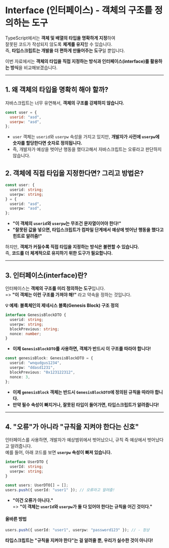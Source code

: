 # Interface (인터페이스) - 객체의 구조를 정의하는 도구

TypeScript에서는 **객체 및 배열의 타입을 명확하게 지정**하여  
잘못된 코드가 작성되지 않도록 **체계를 유지**할 수 있습니다.  
즉, **타입스크립트는 개발을 더 편하게 만들어주는 도구**일 뿐입니다.

이번 자료에서는 **객체의 타입을 직접 지정하는 방식과 인터페이스(interface)를 활용하는 방식**을 비교해보겠습니다.

---

## 1. 왜 객체의 타입을 명확히 해야 할까?

자바스크립트는 너무 유연해서, **객체의 구조를 강제하지 않습니다.**

```js
const user = {
  userid: "asd",
  userpw: "asd",
};
```

- `user` 객체는 `userid`와 `userpw` 속성을 가지고 있지만, **개발자가 사전에 `userpw`에 숫자를 할당한다면 숫자로 정의됩니다.**
- 즉, 개발자가 예상을 벗어난 행동을 했다고해서 자바스크립트는 오류라고 판단하지 않습니다.

## **2. 객체에 직접 타입을 지정한다면? 그리고 방법은?**

```ts
const user: {
  userid: string;
  userpw: string;
} = {
  userid: "asd",
  userpw: "asd",
};
```

- **"이 객체의 `userid`와 `userpw`는 무조건 문자열이어야 한다!"**
- **"잘못된 값을 넣으면, 타입스크립트가 컴파일 단계에서 예상에 벗어난 행동을 했다고 힌트로 알려줌!"**

하지만, **객체가 커질수록 직접 타입을 지정하는 방식은 불편할 수 있습니다.**  
즉, **코드를 더 체계적으로 유지하기 위한 도구가 필요합니다.**

---

## **3. 인터페이스(interface)란?**

인터페이스는 **객체의 구조를 미리 정의하는 도구**입니다.  
=> **"이 객체는 이런 구조를 가져야 해!"** 라고 약속을 정하는 것입니다.

**💡 예제: 블록체인의 제네시스 블록(Genesis Block) 구조 정의**

```ts
interface GenesisBlockDTO {
  userid: string;
  userpw: string;
  blockPrevious: string;
  nonce: number;
}
```

- **이제 `GenesisBlockDTO`를 사용하면, 객체가 반드시 이 구조를 따라야 합니다!**

```ts
const genesisBlock: GenesisBlockDTO = {
  userid: "wnqudgus1234",
  userpw: "ddasd1231",
  blockPrevious: "0x123122312",
  nonce: 3,
};
```

- **이제 `genesisBlock` 객체는 반드시 `GenesisBlockDTO`에 정의된 규칙을 따라야 합니다.**
- **만약 필수 속성이 빠지거나, 잘못된 타입이 들어가면, 타입스크립트가 알려줍니다!**

---

## **4. "오류"가 아니라 "규칙을 지켜야 한다는 신호"**

인터페이스를 사용하면, 개발자가 예상범위에서 벗어났으니, 규칙 즉 예상에서 벗어났다고 알려줍니다.  
예를 들어, 아래 코드를 보면 **`userpw` 속성이 빠져 있습니다.**

```ts
interface UserDTO {
  userId: string;
  userpw: string;
}

const users: UserDTO[] = [];
users.push({ userId: "user1" }); // 오류라고 알려줌!
```

- **"이건 오류가 아니다."**  
  => **"이 객체는 `userId`와 `userpw`가 둘 다 있어야 한다는 규칙을 어긴 것이다."**

#### **올바른 방법**

```ts
users.push({ userId: "user1", userpw: "password123" }); // - 정상
```

**타입스크립트는 "규칙을 지켜야 한다"는 걸 알려줄 뿐, 우리가 실수한 것이 아니다!**

